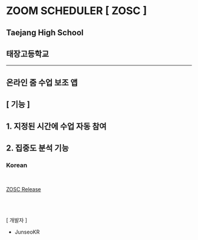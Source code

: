 # ZOOM SCHEDULER [ ZOSC ]

## Taejang High School
## 태장고등학교

---------------------------------------

## 온라인 줌 수업 보조 앱

## [ 기능 ]
## 1. 지정된 시간에 수업 자동 참여
## 2. 집중도 분석 기능

### Korean


<br/>

[ZOSC Release](https://nurous.com "Developer Page")

<br/>
<br/>
<br/>
[ 개발자 ]<br/>

* JunseoKR
